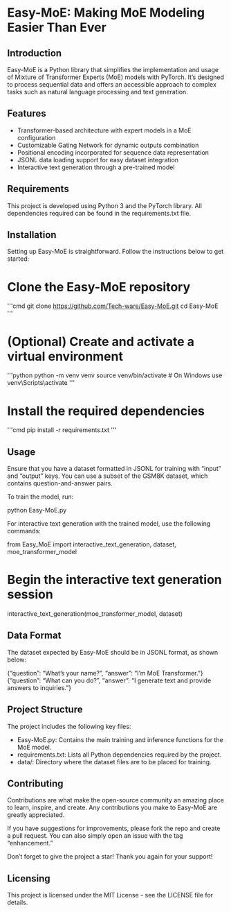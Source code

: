 # Easy-MoE: Making MoE Modeling Easier Than Ever

## Introduction

Easy-MoE is a Python library that simplifies the implementation and usage of Mixture of Transformer Experts (MoE) models with PyTorch. It’s designed to process sequential data and offers an accessible approach to complex tasks such as natural language processing and text generation.

## Features

- Transformer-based architecture with expert models in a MoE configuration
- Customizable Gating Network for dynamic outputs combination
- Positional encoding incorporated for sequence data representation
- JSONL data loading support for easy dataset integration
- Interactive text generation through a pre-trained model

## Requirements

This project is developed using Python 3 and the PyTorch library. All dependencies required can be found in the requirements.txt file.

## Installation

Setting up Easy-MoE is straightforward. Follow the instructions below to get started:

# Clone the Easy-MoE repository
'''cmd
git clone https://github.com/Tech-ware/Easy-MoE.git
cd Easy-MoE
'''

# (Optional) Create and activate a virtual environment
'''python
python -m venv venv
source venv/bin/activate  # On Windows use venv\Scripts\activate
'''

# Install the required dependencies
'''cmd
pip install -r requirements.txt
'''

## Usage

Ensure that you have a dataset formatted in JSONL for training with “input” and “output” keys. You can use a subset of the GSM8K dataset, which contains question-and-answer pairs.

To train the model, run:

python Easy-MoE.py


For interactive text generation with the trained model, use the following commands:

from Easy_MoE import interactive_text_generation, dataset, moe_transformer_model

# Begin the interactive text generation session
interactive_text_generation(moe_transformer_model, dataset)


## Data Format

The dataset expected by Easy-MoE should be in JSONL format, as shown below:

{“question”: “What’s your name?”, “answer”: “I’m MoE Transformer.”}
{“question”: “What can you do?”, “answer”: “I generate text and provide answers to inquiries.”}


## Project Structure

The project includes the following key files:

- Easy-MoE.py: Contains the main training and inference functions for the MoE model.
- requirements.txt: Lists all Python dependencies required by the project.
- data/: Directory where the dataset files are to be placed for training.

## Contributing

Contributions are what make the open-source community an amazing place to learn, inspire, and create. Any contributions you make to Easy-MoE are greatly appreciated.

If you have suggestions for improvements, please fork the repo and create a pull request. You can also simply open an issue with the tag “enhancement.”

Don’t forget to give the project a star! Thank you again for your support!

## Licensing

This project is licensed under the MIT License - see the LICENSE file for details.
